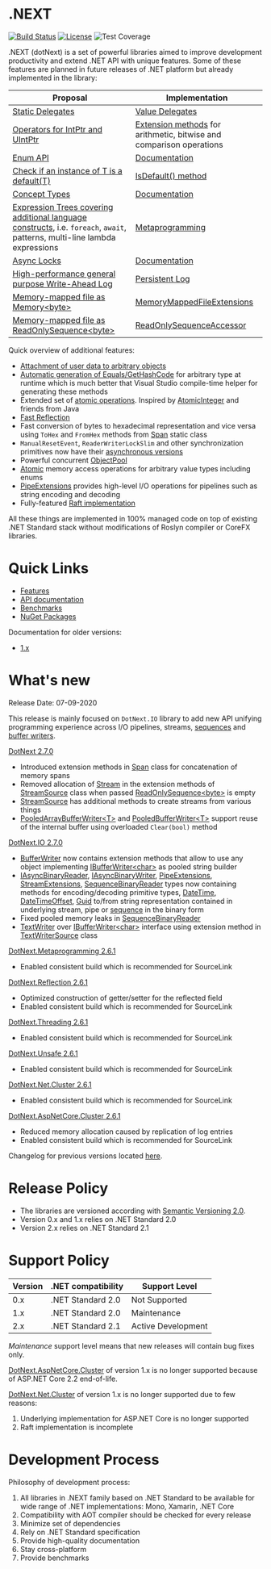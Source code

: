 .NEXT
====
[![Build Status](https://dev.azure.com/rvsakno/dotNext/_apis/build/status/sakno.dotNext?branchName=master)](https://dev.azure.com/rvsakno/dotNext/_build/latest?definitionId=1&branchName=master)
[![License](https://img.shields.io/badge/license-MIT-blue.svg)](https://github.com/sakno/dotNext/blob/master/LICENSE)
![Test Coverage](https://img.shields.io/azure-devops/coverage/rvsakno/dotnext/1/master)

.NEXT (dotNext) is a set of powerful libraries aimed to improve development productivity and extend .NET API with unique features. Some of these features are planned in future releases of .NET platform but already implemented in the library:

| Proposal | Implementation |
| ---- | ---- |
| [Static Delegates](https://github.com/dotnet/csharplang/blob/master/proposals/static-delegates.md) | [Value Delegates](https://sakno.github.io/dotNext/features/core/valued.html) |
| [Operators for IntPtr and UIntPtr](https://github.com/dotnet/corefx/issues/32775) | [Extension methods](https://sakno.github.io/dotNext/api/DotNext.ValueTypeExtensions.html) for arithmetic, bitwise and comparison operations |
| [Enum API](https://github.com/dotnet/corefx/issues/34077) | [Documentation](https://sakno.github.io/dotNext/features/core/enum.html) |
| [Check if an instance of T is a default(T)](https://github.com/dotnet/corefx/issues/16209) | [IsDefault() method](https://sakno.github.io/dotNext/api/DotNext.Runtime.Intrinsics.html#DotNext_Runtime_Intrinsics_IsDefault__1___0_) |
| [Concept Types](https://github.com/dotnet/csharplang/issues/110) | [Documentation](https://sakno.github.io/dotNext/features/concept.html) |
| [Expression Trees covering additional language constructs](https://github.com/dotnet/csharplang/issues/158), i.e. `foreach`, `await`, patterns, multi-line lambda expressions | [Metaprogramming](https://sakno.github.io/dotNext/features/metaprogramming/index.html) |
| [Async Locks](https://github.com/dotnet/corefx/issues/34073) | [Documentation](https://sakno.github.io/dotNext/features/threading/index.html) |
| [High-performance general purpose Write-Ahead Log](https://github.com/dotnet/corefx/issues/25034) | [Persistent Log](https://sakno.github.io/dotNext/features/cluster/wal.html)  |
| [Memory-mapped file as Memory&lt;byte&gt;](https://github.com/dotnet/runtime/issues/37227) | [MemoryMappedFileExtensions](https://sakno.github.io/dotNext/features/io/mmfile.html) |
| [Memory-mapped file as ReadOnlySequence&lt;byte&gt;](https://github.com/dotnet/runtime/issues/24805) | [ReadOnlySequenceAccessor](https://sakno.github.io/dotNext/api/DotNext.IO.MemoryMappedFiles.ReadOnlySequenceAccessor.html) |

Quick overview of additional features:

* [Attachment of user data to arbitrary objects](https://sakno.github.io/dotNext/features/core/userdata.html)
* [Automatic generation of Equals/GetHashCode](https://sakno.github.io/dotNext/features/core/autoeh.html) for arbitrary type at runtime which is much better that Visual Studio compile-time helper for generating these methods
* Extended set of [atomic operations](https://sakno.github.io/dotNext/features/core/atomic.html). Inspired by [AtomicInteger](https://docs.oracle.com/javase/10/docs/api/java/util/concurrent/atomic/AtomicInteger.html) and friends from Java
* [Fast Reflection](https://sakno.github.io/dotNext/features/reflection/fast.html)
* Fast conversion of bytes to hexadecimal representation and vice versa using `ToHex` and `FromHex` methods from [Span](https://sakno.github.io/dotNext/api/DotNext.Span.html) static class
* `ManualResetEvent`, `ReaderWriterLockSlim` and other synchronization primitives now have their [asynchronous versions](https://sakno.github.io/dotNext/features/threading/rwlock.html)
* Powerful concurrent [ObjectPool](https://sakno.github.io/dotNext/features/threading/objectpool.html)
* [Atomic](https://sakno.github.io/dotNext/features/core/atomic.html) memory access operations for arbitrary value types including enums
* [PipeExtensions](https://sakno.github.io/dotNext/api/DotNext.IO.Pipelines.PipeExtensions.html) provides high-level I/O operations for pipelines such as string encoding and decoding
* Fully-featured [Raft implementation](https://github.com/sakno/dotNext/tree/master/src/cluster)

All these things are implemented in 100% managed code on top of existing .NET Standard stack without modifications of Roslyn compiler or CoreFX libraries.

# Quick Links

* [Features](https://sakno.github.io/dotNext/features/core/index.html)
* [API documentation](https://sakno.github.io/dotNext/api/DotNext.html)
* [Benchmarks](https://sakno.github.io/dotNext/benchmarks.html)
* [NuGet Packages](https://www.nuget.org/profiles/rvsakno)

Documentation for older versions:
* [1.x](https://sakno.github.io/dotNext/versions/1.x/index.html)

# What's new
Release Date: 07-09-2020

This release is mainly focused on `DotNext.IO` library to add new API unifying programming experience across I/O pipelines, streams, [sequences](https://docs.microsoft.com/en-us/dotnet/api/system.buffers.readonlysequence-1) and [buffer writers](https://docs.microsoft.com/en-us/dotnet/api/system.buffers.ibufferwriter-1).

<a href="https://www.nuget.org/packages/dotnext/2.7.0">DotNext 2.7.0</a>
* Introduced extension methods in [Span](https://sakno.github.io/dotNext/api/DotNext.Span.html) class for concatenation of memory spans
* Removed allocation of [Stream](https://docs.microsoft.com/en-us/dotnet/api/system.io.stream) in the extension methods of [StreamSource](https://sakno.github.io/dotNext/api/DotNext.IO.StreamSource.html) class when passed [ReadOnlySequence&lt;byte&gt;](https://docs.microsoft.com/en-us/dotnet/api/system.buffers.readonlysequence-1) is empty
* [StreamSource](https://sakno.github.io/dotNext/api/DotNext.IO.StreamSource.html) has additional methods to create streams from various things
* [PooledArrayBufferWriter&lt;T&gt;](https://sakno.github.io/dotNext/api/DotNext.Buffers.PooledArrayBufferWriter-1.html) and [PooledBufferWriter&lt;T&gt;](https://sakno.github.io/dotNext/api/DotNext.Buffers.PooledBufferWriter-1.html) support reuse of the internal buffer using overloaded `Clear(bool)` method

<a href="https://www.nuget.org/packages/dotnext.io/2.7.0">DotNext.IO 2.7.0</a>
* [BufferWriter](https://sakno.github.io/dotNext/api/DotNext.Buffers.BufferWriter.html) now contains extension methods that allow to use any object implementing [IBufferWriter&lt;char&gt;](https://docs.microsoft.com/en-us/dotnet/api/system.buffers.ibufferwriter-1) as pooled string builder
* [IAsyncBinaryReader](https://sakno.github.io/dotNext/api/DotNext.IO.IAsyncBinaryReader.html), [IAsyncBinaryWriter](https://sakno.github.io/dotNext/api/DotNext.IO.IAsyncBinaryWriter.html), [PipeExtensions](https://sakno.github.io/dotNext/api/DotNext.IO.Pipelines.PipeExtensions.html), [StreamExtensions](https://sakno.github.io/dotNext/api/DotNext.IO.StreamExtensions.html), [SequenceBinaryReader](https://sakno.github.io/dotNext/api/DotNext.IO.SequenceBinaryReader.html) types now containing methods for encoding/decoding primitive types, [DateTime](https://docs.microsoft.com/en-us/dotnet/api/system.datetime), [DateTimeOffset](https://docs.microsoft.com/en-us/dotnet/api/system.datetimeoffset), [Guid](https://docs.microsoft.com/en-us/dotnet/api/system.guid) to/from string representation contained in underlying stream, pipe or [sequence](https://docs.microsoft.com/en-us/dotnet/api/system.buffers.readonlysequence-1) in the binary form
* Fixed pooled memory leaks in [SequenceBinaryReader](https://sakno.github.io/dotNext/api/DotNext.IO.SequenceBinaryReader.html)
* [TextWriter](https://docs.microsoft.com/en-us/dotnet/api/system.io.textwriter) over [IBufferWriter&lt;char&gt;](https://docs.microsoft.com/en-us/dotnet/api/system.buffers.ibufferwriter-1) interface using extension method in [TextWriterSource](https://sakno.github.io/dotNext/api/DotNext.IO.TextWriterSource.html) class

<a href="https://www.nuget.org/packages/dotnext.metaprogramming/2.6.1">DotNext.Metaprogramming 2.6.1</a>
* Enabled consistent build which is recommended for SourceLink

<a href="https://www.nuget.org/packages/dotnext.reflection/2.6.1">DotNext.Reflection 2.6.1</a>
* Optimized construction of getter/setter for the reflected field
* Enabled consistent build which is recommended for SourceLink

<a href="https://www.nuget.org/packages/dotnext.threading/2.6.1">DotNext.Threading 2.6.1</a>
* Enabled consistent build which is recommended for SourceLink

<a href="https://www.nuget.org/packages/dotnext.unsafe/2.6.1">DotNext.Unsafe 2.6.1</a>
* Enabled consistent build which is recommended for SourceLink

<a href="https://www.nuget.org/packages/dotnext.net.cluster/2.6.1">DotNext.Net.Cluster 2.6.1</a>
* Enabled consistent build which is recommended for SourceLink

<a href="https://www.nuget.org/packages/dotnext.aspnetcore.cluster/2.6.1">DotNext.AspNetCore.Cluster 2.6.1</a>
* Reduced memory allocation caused by replication of log entries
* Enabled consistent build which is recommended for SourceLink

Changelog for previous versions located [here](./CHANGELOG.md).

# Release Policy
* The libraries are versioned according with [Semantic Versioning 2.0](https://semver.org/).
* Version 0.x and 1.x relies on .NET Standard 2.0
* Version 2.x relies on .NET Standard 2.1

# Support Policy
| Version | .NET compatibility | Support Level |
| ---- | ---- | ---- |
| 0.x | .NET Standard 2.0 | Not Supported |
| 1.x | .NET Standard 2.0 | Maintenance |
| 2.x | .NET Standard 2.1 | Active Development |

_Maintenance_ support level means that new releases will contain bug fixes only.

[DotNext.AspNetCore.Cluster](https://www.nuget.org/packages/DotNext.AspNetCore.Cluster/) of version 1.x is no longer supported because of ASP.NET Core 2.2 end-of-life.

[DotNext.Net.Cluster](https://www.nuget.org/packages/DotNext.Net.Cluster/) of version 1.x is no longer supported due to few reasons:
1. Underlying implementation for ASP.NET Core is no longer supported
1. Raft implementation is incomplete

# Development Process
Philosophy of development process:
1. All libraries in .NEXT family based on .NET Standard to be available for wide range of .NET implementations: Mono, Xamarin, .NET Core
1. Compatibility with AOT compiler should be checked for every release
1. Minimize set of dependencies
1. Rely on .NET Standard specification
1. Provide high-quality documentation
1. Stay cross-platform
1. Provide benchmarks

